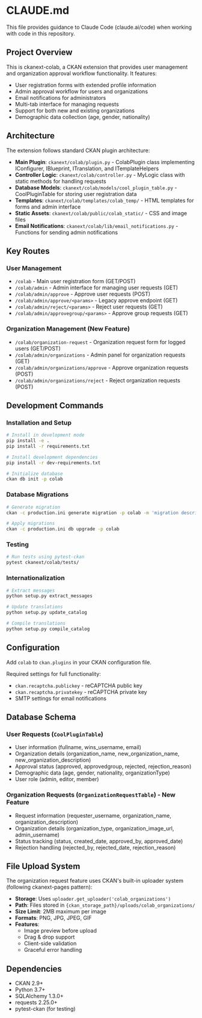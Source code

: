 # CLAUDE.md

This file provides guidance to Claude Code (claude.ai/code) when working with code in this repository.

## Project Overview

This is ckanext-colab, a CKAN extension that provides user management and organization approval workflow functionality. It features:

- User registration forms with extended profile information
- Admin approval workflow for users and organizations
- Email notifications for administrators
- Multi-tab interface for managing requests
- Support for both new and existing organizations
- Demographic data collection (age, gender, nationality)

## Architecture

The extension follows standard CKAN plugin architecture:

- **Main Plugin**: `ckanext/colab/plugin.py` - ColabPlugin class implementing IConfigurer, IBlueprint, ITranslation, and ITemplateHelpers
- **Controller Logic**: `ckanext/colab/controller.py` - MyLogic class with static methods for handling requests
- **Database Models**: `ckanext/colab/models/cool_plugin_table.py` - CoolPluginTable for storing user registration data
- **Templates**: `ckanext/colab/templates/colab_temp/` - HTML templates for forms and admin interface
- **Static Assets**: `ckanext/colab/public/colab_static/` - CSS and image files
- **Email Notifications**: `ckanext/colab/lib/email_notifications.py` - Functions for sending admin notifications

## Key Routes

### User Management
- `/colab` - Main user registration form (GET/POST)
- `/colab/admin` - Admin interface for managing user requests (GET)
- `/colab/admin/approve` - Approve user requests (POST)
- `/colab/admin/approve/<params>` - Legacy approve endpoint (GET)
- `/colab/admin/reject/<params>` - Reject user requests (GET)
- `/colab/admin/approvegroup/<params>` - Approve group requests (GET)

### Organization Management (New Feature)
- `/colab/organization-request` - Organization request form for logged users (GET/POST)
- `/colab/admin/organizations` - Admin panel for organization requests (GET)
- `/colab/admin/organizations/approve` - Approve organization requests (POST)
- `/colab/admin/organizations/reject` - Reject organization requests (POST)

## Development Commands

### Installation and Setup
```bash
# Install in development mode
pip install -e .
pip install -r requirements.txt

# Install development dependencies
pip install -r dev-requirements.txt

# Initialize database
ckan db init -p colab
```

### Database Migrations
```bash
# Generate migration
ckan -c production.ini generate migration -p colab -m 'migration description'

# Apply migrations
ckan -c production.ini db upgrade -p colab
```

### Testing
```bash
# Run tests using pytest-ckan
pytest ckanext/colab/tests/
```

### Internationalization
```bash
# Extract messages
python setup.py extract_messages

# Update translations
python setup.py update_catalog

# Compile translations
python setup.py compile_catalog
```

## Configuration

Add `colab` to `ckan.plugins` in your CKAN configuration file.

Required settings for full functionality:
- `ckan.recaptcha.publickey` - reCAPTCHA public key
- `ckan.recaptcha.privatekey` - reCAPTCHA private key
- SMTP settings for email notifications

## Database Schema

### User Requests (`CoolPluginTable`)
- User information (fullname, wins_username, email)
- Organization details (organization_name, new_organization_name, new_organization_description)
- Approval status (approved, approvedgroup, rejected, rejection_reason)
- Demographic data (age, gender, nationality, organizationType)
- User role (admin, editor, member)

### Organization Requests (`OrganizationRequestTable`) - New Feature
- Request information (requester_username, organization_name, organization_description)
- Organization details (organization_type, organization_image_url, admin_username)
- Status tracking (status, created_date, approved_by, approved_date)
- Rejection handling (rejected_by, rejected_date, rejection_reason)

## File Upload System

The organization request feature uses CKAN's built-in uploader system (following ckanext-pages pattern):

- **Storage**: Uses `uploader.get_uploader('colab_organizations')`
- **Path**: Files stored in `{ckan_storage_path}/uploads/colab_organizations/`
- **Size Limit**: 2MB maximum per image
- **Formats**: PNG, JPG, JPEG, GIF
- **Features**: 
  - Image preview before upload
  - Drag & drop support
  - Client-side validation
  - Graceful error handling

## Dependencies

- CKAN 2.9+
- Python 3.7+
- SQLAlchemy 1.3.0+
- requests 2.25.0+
- pytest-ckan (for testing)